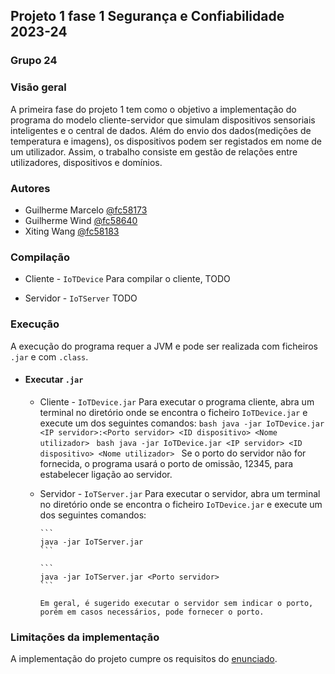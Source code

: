 ## Projeto 1 fase 1 Segurança e Confiabilidade 2023-24

### Grupo 24

### Visão geral
A primeira fase do projeto 1 tem como o objetivo a implementação do programa do modelo cliente-servidor que simulam dispositivos sensoriais inteligentes e o central de dados. Além do envio dos dados(medições de temperatura e imagens), os dispositivos podem ser registados em nome de um utilizador. Assim, o trabalho consiste em gestão de relações entre utilizadores, dispositivos e domínios.

### Autores
- Guilherme Marcelo [@fc58173](fc58173@alunos.fc.ul.pt)
- Guilherme Wind [@fc58640](fc58640@alunos.fc.ul.pt)
- Xiting Wang [@fc58183](fc58183@alunos.fc.ul.pt)

### Compilação
- Cliente - `IoTDevice`
    Para compilar o cliente, TODO

- Servidor - `IoTServer`
    TODO

### Execução
A execução do programa requer a JVM e pode ser realizada com ficheiros `.jar` e com `.class`.

- #### Executar `.jar`

  - Cliente - `IoTDevice.jar`
        Para executar o programa cliente, abra um terminal no diretório onde se encontra o ficheiro `IoTDevice.jar` e execute um dos seguintes comandos:
        ```bash
        java -jar IoTDevice.jar <IP servidor>:<Porto servidor> <ID dispositivo> <Nome utilizador>
        ```
        ```bash
        java -jar IoTDevice.jar <IP servidor> <ID dispositivo> <Nome utilizador>
        ```
        Se o porto do servidor não for fornecida, o programa usará o porto de omissão, 12345, para estabelecer ligação ao servidor.

  - Servidor - `IoTServer.jar`
        Para executar o servidor, abra um terminal no diretório onde se encontra o ficheiro `IoTDevice.jar` e execute um dos seguintes comandos:

        ```
        java -jar IoTServer.jar 
        ```

        ```
        java -jar IoTServer.jar <Porto servidor>
        ```

        Em geral, é sugerido executar o servidor sem indicar o porto, porém em casos necessários, pode fornecer o porto.

### Limitações da implementação
A implementação do projeto cumpre os requisitos do [enunciado](https://moodle.ciencias.ulisboa.pt/mod/resource/view.php?id=223109).
